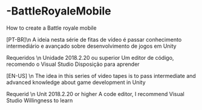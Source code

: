 # -BattleRoyaleMobile
How to create a Battle royale mobile 

[PT-BR]\n
A ideia nesta série de fitas de vídeo é passar conhecimento intermediário e avançado sobre desenvolvimento de jogos em Unity

Requeridos \n
Unidade 2018.2.20 ou superior
Um editor de código, recomendo o Visual Studio
Disposição para aprender

[EN-US] \n
The idea in this series of video tapes is to pass intermediate and advanced knowledge about game development in Unity

Requerid \n
Unit 2018.2.20 or higher
A code editor, I recommend Visual Studio
Willingness to learn
